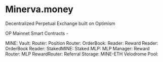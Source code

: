 # Minerva.money
Decentralized Perpetual Exchange built on Optimism

OP Mainnet Smart Contracts -

MINE: 
Vault: 
Router: 
Position Router: 
OrderBook:
Reader: 
Reward Reader: 
OrderBook Reader: 
StakedMINE:
Staked MLP: 
MLP Manager: 
Reward Router: 
MLP RewardRouter: 
Referral Storage: 
MINE-ETH Velodrome Pool: 
